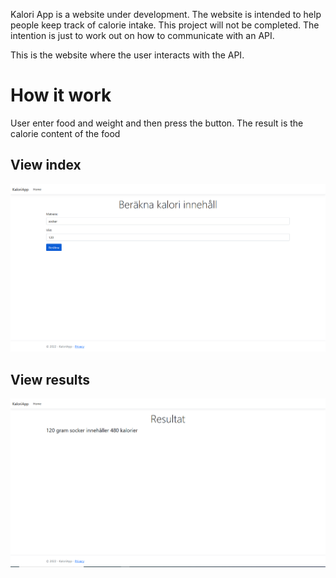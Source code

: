 Kalori App is a website under development. The website is intended to help people keep track of calorie intake. This project will not be completed. The intention is just to work out on how to communicate with an API.

This is the website where the user interacts with the API.

# How it work
User enter food and weight and then press the button.
The result is the calorie content of the food
## View index
![Bild1.png](wwwroot/images/Bild1.png "View one")
## View results
![Bild2.png](wwwroot/images/Bild2.png "View two")